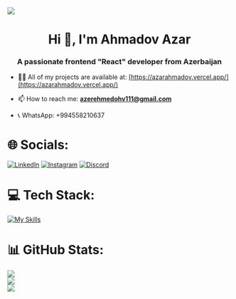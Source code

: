 <img style='object-fit:cover' max-width='100%' src="https://codemyui.com/wp-content/uploads/2017/03/hero-section-animation.gif"/>
<h1 align="center">Hi 👋, I'm Ahmadov Azar</h1>
<h3 align="center">A passionate frontend "React" developer from Azerbaijan</h3>

- 👨‍💻 All of my projects are available at: [https://azarahmadov.vercel.app/](https://azarahmadov.vercel.app/) 

- 📫 How to reach me: **azerehmedohv111@gmail.com**

- 📞 WhatsApp: +994558210637 


# 🌐 Socials:
[![LinkedIn](https://img.shields.io/badge/LinkedIn-%230077B5.svg?logo=linkedin&logoColor=white)](https://linkedin.com/in/azar-ahmadov-87a559210) 
[![Instagram](https://img.shields.io/badge/Instagram-%23E4405F.svg?logo=Instagram&logoColor=white)](https://instagram.com/ahmadovhazar) 
[![Discord](https://img.shields.io/badge/Discord-%237289DA.svg?logo=discord&logoColor=white)](https://discord.gg/#7389) 

# 💻 Tech Stack:
[![My Skills](https://skillicons.dev/icons?i=github)](https://skillicons.dev)
# 📊 GitHub Stats:
![](https://github-readme-stats.vercel.app/api?username=AzarAhmadov&theme=default&hide_border=false&include_all_commits=false&count_private=false)<br/>
![](https://github-readme-streak-stats.herokuapp.com/?user=AzarAhmadov&theme=default&hide_border=false)<br/>
![](https://github-readme-stats.vercel.app/api/top-langs/?username=AzarAhmadov&theme=default&hide_border=false&include_all_commits=false&count_private=false&layout=compact)
